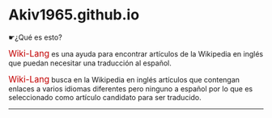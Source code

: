 # Akiv1965.github.io
<div id="acercaDe" class="textos acercaDe">
					<div class="cabTexto" ><span id="queEs">&#9755;</span>¿Qué es esto?</div>
					<p class="pTextos queEs"><big style="color: rgb(195, 0,0)">Wiki-Lang</big> es una ayuda para encontrar artículos de la Wikipedia en inglés que puedan
					necesitar una traducción al español. </p>
					<p class="pTextos queEs"><big style="color: rgb(195, 0,0)">Wiki-Lang</big> busca en la Wikipedia en inglés artículos que contengan enlaces a varios
					 idiomas diferentes pero ninguno a español por lo que es seleccionado como artículo candidato para ser traducido.</p>
						<hr>
				</div>